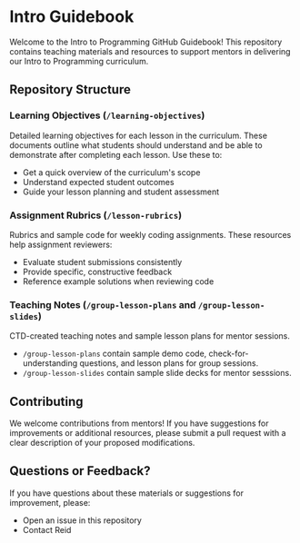 # Intro Guidebook 

Welcome to the Intro to Programming GitHub Guidebook! This repository contains teaching materials and resources to support mentors in delivering our Intro to Programming curriculum.

## Repository Structure

### Learning Objectives (`/learning-objectives`)
Detailed learning objectives for each lesson in the curriculum. These documents outline what students should understand and be able to demonstrate after completing each lesson. Use these to:
- Get a quick overview of the curriculum's scope
- Understand expected student outcomes
- Guide your lesson planning and student assessment

### Assignment Rubrics (`/lesson-rubrics`)
Rubrics and sample code for weekly coding assignments. These resources help assignment reviewers:
- Evaluate student submissions consistently
- Provide specific, constructive feedback
- Reference example solutions when reviewing code

### Teaching Notes (`/group-lesson-plans` and `/group-lesson-slides`)
CTD-created teaching notes and sample lesson plans for mentor sessions.
- `/group-lesson-plans` contain sample demo code, check-for-understanding questions, and lesson plans for group sessions.
- `/group-lesson-slides` contain sample slide decks for mentor sesssions.

## Contributing

We welcome contributions from mentors! If you have suggestions for improvements or additional resources, please submit a pull request with a clear description of your proposed modifications. 

## Questions or Feedback?

If you have questions about these materials or suggestions for improvement, please:
- Open an issue in this repository
- Contact Reid
